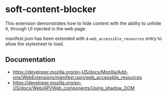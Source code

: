 # soft-content-blocker

This extension demonstrates how to hide content with the ability to unhide it,
through UI injected in the web page.

manifest.json has been extended with a `web_accessible_resources` entry to
allow the stylesheet to load.

## Documentation

* https://developer.mozilla.org/en-US/docs/Mozilla/Add-ons/WebExtensions/manifest.json/web_accessible_resources
* https://developer.mozilla.org/en-US/docs/Web/API/Web_components/Using_shadow_DOM

